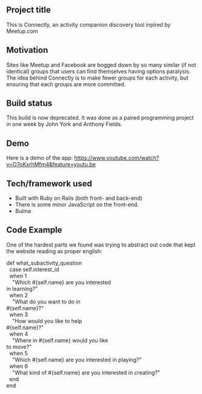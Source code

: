 ## Project title
This is Connectly, an activity companion discovery tool inpired by Meetup.com

## Motivation
Sites like Meetup and Facebook are bogged down by so many similar (if not identical) groups that users can find themselves having options paralysis. The idea behind Connectly is to make fewer groups for each activity, but ensuring that each groups are more committed.

## Build status
This build is now deprecated. It was done as a paired programming project in one week by John York and Anthony Fields.

## Demo
Here is a demo of the app:
https://www.youtube.com/watch?v=O7oKxrhMfm4&feature=youtu.be

## Tech/framework used
- Built with Ruby on Rails (both front- and back-end)
- There is some minor JavaScript on the front-end.
- Bulma

## Code Example
One of the hardest parts we found was trying to abstract out code that kept the website reading as proper english:

def what_subactivity_question<br/>
&nbsp;&nbsp;case self.interest_id<br/>
&nbsp;&nbsp;when 1<br/>
&nbsp;&nbsp;&nbsp;&nbsp;"Which #{self.name} are you interested<br/> in learning?"<br/>
&nbsp;&nbsp;when 2<br/>
&nbsp;&nbsp;&nbsp;&nbsp;"What do you want to do in<br/> #{self.name}?"<br/>
&nbsp;&nbsp;when 3<br/>
&nbsp;&nbsp;&nbsp;&nbsp;"How would you like to help<br/> #{self.name}?"<br/>
&nbsp;&nbsp;when 4<br/>
&nbsp;&nbsp;&nbsp;&nbsp;"Where in #{self.name} would you like<br/> to move?"<br/>
&nbsp;&nbsp;when 5<br/>
&nbsp;&nbsp;&nbsp;&nbsp;"Which #{self.name} are you interested in playing?"<br/>
&nbsp;&nbsp;when 6<br/>
&nbsp;&nbsp;&nbsp;&nbsp;"What kind of #{self.name} are you interested in creating?"<br/>
&nbsp;&nbsp;end<br/>
end<br/>
